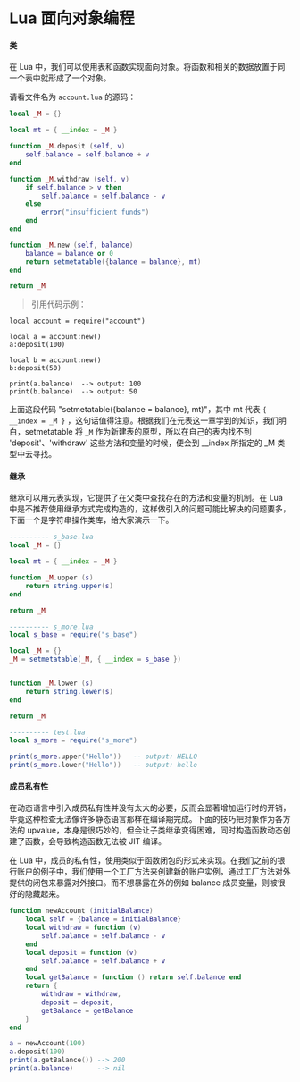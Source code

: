 # Lua 面向对象编程

#### 类

在 Lua 中，我们可以使用表和函数实现面向对象。将函数和相关的数据放置于同一个表中就形成了一个对象。

请看文件名为 `account.lua` 的源码：

```Lua
local _M = {}

local mt = { __index = _M }

function _M.deposit (self, v)
	self.balance = self.balance + v
end

function _M.withdraw (self, v)
	if self.balance > v then
		self.balance = self.balance - v
	else
		error("insufficient funds")
	end
end

function _M.new (self, balance)
	balance = balance or 0
	return setmetatable({balance = balance}, mt)
end

return _M
```

> 引用代码示例：

```
local account = require("account")

local a = account:new()
a:deposit(100)

local b = account:new()
b:deposit(50)

print(a.balance)  --> output: 100
print(b.balance)  --> output: 50
```

上面这段代码 "setmetatable({balance = balance}, mt)"，其中 mt 代表 `{ __index = _M }` ，这句话值得注意。根据我们在元表这一章学到的知识，我们明白，setmetatable 将 `_M` 作为新建表的原型，所以在自己的表内找不到 'deposit'、'withdraw' 这些方法和变量的时候，便会到 \_\_index 所指定的 _M 类型中去寻找。

#### 继承

继承可以用元表实现，它提供了在父类中查找存在的方法和变量的机制。在 Lua 中是不推荐使用继承方式完成构造的，这样做引入的问题可能比解决的问题要多，下面一个是字符串操作类库，给大家演示一下。

```lua
---------- s_base.lua
local _M = {}

local mt = { __index = _M }

function _M.upper (s)
	return string.upper(s)
end

return _M

---------- s_more.lua
local s_base = require("s_base")

local _M = {}
_M = setmetatable(_M, { __index = s_base })


function _M.lower (s)
    return string.lower(s)
end

return _M

---------- test.lua
local s_more = require("s_more")

print(s_more.upper("Hello"))   -- output: HELLO
print(s_more.lower("Hello"))   -- output: hello
```



#### 成员私有性

在动态语言中引入成员私有性并没有太大的必要，反而会显著增加运行时的开销，毕竟这种检查无法像许多静态语言那样在编译期完成。下面的技巧把对象作为各方法的 upvalue，本身是很巧妙的，但会让子类继承变得困难，同时构造函数动态创建了函数，会导致构造函数无法被 JIT 编译。

在 Lua 中，成员的私有性，使用类似于函数闭包的形式来实现。在我们之前的银行账户的例子中，我们使用一个工厂方法来创建新的账户实例，通过工厂方法对外提供的闭包来暴露对外接口。而不想暴露在外的例如 balance 成员变量，则被很好的隐藏起来。

```Lua
function newAccount (initialBalance)
	local self = {balance = initialBalance}
	local withdraw = function (v)
		self.balance = self.balance - v
	end
	local deposit = function (v)
		self.balance = self.balance + v
	end
	local getBalance = function () return self.balance end
	return {
		withdraw = withdraw,
		deposit = deposit,
		getBalance = getBalance
	}
end

a = newAccount(100)
a.deposit(100)
print(a.getBalance()) --> 200
print(a.balance)      --> nil
```




